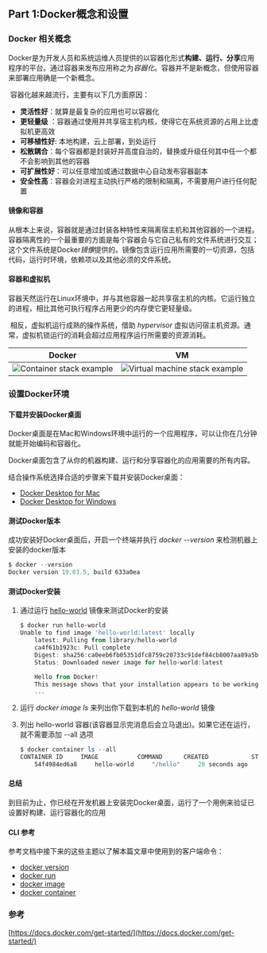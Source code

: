 ## Part 1:Docker概念和设置

### Docker 相关概念

​        Docker是为开发人员和系统运维人员提供的以容器化形式**构建、运行、分享**应用程序的平台。通过容器来发布应用称之为*容器化*。容器并不是新概念，但使用容器来部署应用确是一个新概念。

​		容器化越来越流行，主要有以下几方面原因：

- **灵活性好**：就算是最复杂的应用也可以容器化
- **更轻量级** ：容器通过使用并共享宿主机内核，使得它在系统资源的占用上比虚拟机更高效
- **可移植性好**: 本地构建，云上部署，到处运行
- **松散耦合**：每个容器都是封装好并高度自治的，替换或升级任何其中任一个都不会影响到其他的容器
- **可扩展性好**：可以任意增加或通过数据中心自动发布容器副本
- **安全性高**：容器会对进程主动执行严格的限制和隔离，不需要用户进行任何配置

#### 镜像和容器

​		从根本上来说，容器就是通过封装各种特性来隔离宿主机和其他容器的一个进程。容器隔离性的一个最重要的方面是每个容器会与它自己私有的文件系统进行交互；这个文件系统是Docker*镜像*提供的。镜像包含运行应用所需要的一切资源，包括代码，运行时环境，依赖项以及其他必须的文件系统。

#### 容器和虚拟机

​		容器天然运行在Linux环境中，并与其他容器一起共享宿主机的内核。它运行独立的进程，相比其他可执行程序占用更少的内存使它更轻量级。

​		相反，虚拟机运行成熟的操作系统，借助 *hypervisor* 虚拟访问宿主机资源。通常，虚拟机锁运行的消耗会超过应用程序运行所需要的资源消耗。

|                            Docker                            |                              VM                              |
| :----------------------------------------------------------: | :----------------------------------------------------------: |
| ![Container stack example](https://docs.docker.com/images/Container%402x.png) | ![Virtual machine stack example](https://docs.docker.com/images/VM%402x.png) |

### 设置Docker环境

#### 下载并安装Docker桌面

Docker桌面是在Mac和Windows环境中运行的一个应用程序，可以让你在几分钟就能开始编码和容器化。

Docker桌面包含了从你的机器构建、运行和分享容器化的应用需要的所有内容。



结合操作系统选择合适的步骤来下载并安装Docker桌面：

- [Docker Desktop for Mac](https://docs.docker.com/docker-for-mac/install/)
- [Docker Desktop for Windows](https://docs.docker.com/docker-for-windows/install/)

#### 测试Docker版本

成功安装好Docker桌面后，开启一个终端并执行 *docker --version* 来检测机器上安装的docker版本

```powershell
$ docker --version
Docker version 19.03.5, build 633a0ea
```

#### 测试Docker安装

  1. 通过运行 [hello-world](https://hub.docker.com/_/hello-world/) 镜像来测试Docker的安装

     ```powershell
     $ docker run hello-world
     Unable to find image 'hello-world:latest' locally
         latest: Pulling from library/hello-world
         ca4f61b1923c: Pull complete
         Digest: sha256:ca0eeb6fb05351dfc8759c20733c91def84cb8007aa89a5bf606bc8b315b9fc7
         Status: Downloaded newer image for hello-world:latest
     
         Hello from Docker!
         This message shows that your installation appears to be working correctly.
         ...
     ```

  2. 运行 *docker image ls* 来列出你下载到本机的 *hello-world* 镜像

  3. 列出 hello-world 容器(该容器显示完消息后会立马退出)。如果它还在运行，就不需要添加 --all 选项

     ```powershell
     $ docker container ls --all
     CONTAINER ID     IMAGE           COMMAND      CREATED            STATUS
         54f4984ed6a8     hello-world     "/hello"     20 seconds ago     Exited (0) 19 seconds ago
     ```

#### 总结

到目前为止，你已经在开发机器上安装完Docker桌面，运行了一个用例来验证已设置好构建、运行容器化的应用



#### CLI 参考

参考文档中接下来的这些主题以了解本篇文章中使用到的客户端命令：

- [docker version](https://docs.docker.com/engine/reference/commandline/version/)
- [docker run](https://docs.docker.com/engine/reference/commandline/run/)
- [docker image](https://docs.docker.com/engine/reference/commandline/image/)
- [docker container](https://docs.docker.com/engine/reference/commandline/container/)



### 参考

[https://docs.docker.com/get-started/](https://docs.docker.com/get-started/)
